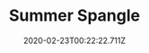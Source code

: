 ---
templateKey: blog-post
featuredpost: false
date: 2020-02-23T00:22:22.711Z
title: Summer Spangle
description: A tropical bloom that thrives in the humid summer air. Has a sweet, tangy aroma.
type: flower
sellPrice: 90
energy: 45
health: 20
featuredimage: /img/Summer_Spangle.png
tags:
  - Summer
  - flower
  - honey
---